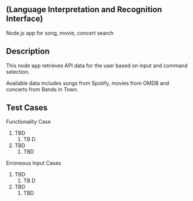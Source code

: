 ## (Language Interpretation and Recognition Interface)


Node.js app for song, movie, concert search

## Description

This node app retrieves API data for the user based on input and command selection.

Available data includes songs from Spotify, movies from OMDB and concerts from Bands in Town.

## Test Cases

Functionality Case
1. TBD
    1. TB D
2. TBD
    1. TBD

Erroneous Input Cases
1. TBD
    1. TB D
2. TBD
    1. TBD
